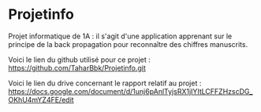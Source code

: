 # Projetinfo
Projet informatique de 1A : il s'agit d'une application apprenant sur le principe de la back propagation pour reconnaître des chiffres manuscrits.

Voici le lien du github utilisé pour ce projet :
https://github.com/TaharBbk/Projetinfo.git

Voici le lien du drive concernant le rapport relatif au projet :
https://docs.google.com/document/d/1unj6pAnlTyjsRX1jIYItLCFFZHzscDG_OKhU4mYZ4FE/edit
